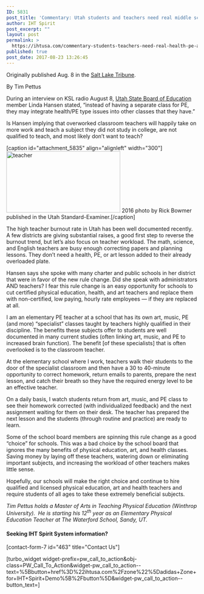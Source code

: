 ```yaml
---
ID: 5831
post_title: 'Commentary: Utah students and teachers need real middle school health, PE and art'
author: IHT Spirit
post_excerpt: ""
layout: post
permalink: >
  https://ihtusa.com/commentary-students-teachers-need-real-health-pe-art/
published: true
post_date: 2017-08-23 13:26:45
---
```

Originally published Aug. 8 in the <a href="http://www.sltrib.com/opinion/commentary/2017/08/20/commentary-utah-students-and-teachers-need-real-middle-school-health-pe-and-art/" target="_blank" rel="noopener">Salt Lake Tribune</a>.
<div class="author-name georgia">By Tim Pettus</div>
<div>
<div class="row paragraph-row">
<div class="col-md-8 col-md-offset-2 col-sm-12 col-xs-12 col-print-12">
<p class="element element-paragraph text-align-override-left">During an interview on KSL radio August 8, <a href="https://www.schools.utah.gov/" target="_blank" rel="noopener">Utah State Board of Education</a> member Linda Hansen stated, “instead of having a separate class for PE, they may integrate health/PE type issues into other classes that they have.”</p>

</div>
</div>
<div class="row paragraph-row">
<div class="col-md-8 col-md-offset-2 col-sm-12 col-xs-12 col-print-12">
<p class="element element-paragraph text-align-override-left">Is Hansen implying that overworked classroom teachers will happily take on more work and teach a subject they did not study in college, are not qualified to teach, and most likely don’t want to teach?</p>

</div>
</div>
<div class="row paragraph-row">
<div class="col-md-8 col-md-offset-2 col-sm-12 col-xs-12 col-print-12">
<p class="element element-paragraph text-align-override-left"><!--more--></p>


[caption id="attachment_5835" align="alignleft" width="300"]<a href="https://ihtusa.com/wp-content/uploads/2017/08/Utah-boe-Hansen-feature.jpg"><img class="wp-image-5835 size-medium" src="https://ihtusa.com/wp-content/uploads/2017/08/Utah-boe-Hansen-feature-300x161.jpg" alt="teacher" width="300" height="161" /></a> 2016 photo by Rick Bowmer published in the Utah Standard-Examiner.[/caption]
<p class="element element-paragraph text-align-override-left">The high teacher burnout rate in Utah has been well documented recently. A few districts are giving substantial raises, a good first step to reverse the burnout trend, but let’s also focus on teacher workload. The math, science, and English teachers are busy enough correcting papers and planning lessons. They don’t need a health, PE, or art lesson added to their already overloaded plate.</p>

</div>
</div>
<div id="sltrib-ad-181525" class="sltrib-ad " data-google-query-id="CJfSu_a66NUCFQ65Twod4p0NIg">
<div id="google_ads_iframe_/89799359/new_sltrib.com/Opinion_Section_1__container__">Hansen says she spoke with many charter and public schools in her district that were in favor of the new rule change. Did she speak with administrators AND teachers? I fear this rule change is an easy opportunity for schools to cut certified physical education, health, and art teachers and replace them with non-certified, low paying, hourly rate employees — if they are replaced at all.</div>
</div>
<div class="row paragraph-row">
<div class="col-md-8 col-md-offset-2 col-sm-12 col-xs-12 col-print-12">
<p class="element element-paragraph text-align-override-left">I am an elementary PE teacher at a school that has its own art, music, PE (and more) “specialist” classes taught by teachers highly qualified in their discipline. The benefits these subjects offer to students are well documented in many current studies (often linking art, music, and PE to increased brain function). The benefit [of these specialists] that is often overlooked is to the classroom teacher.</p>

</div>
</div>
<div class="row paragraph-row">
<div class="col-md-8 col-md-offset-2 col-sm-12 col-xs-12 col-print-12">
<p class="element element-paragraph text-align-override-left">At the elementary school where I work, teachers walk their students to the door of the specialist classroom and then have a 30 to 40-minute opportunity to correct homework, return emails to parents, prepare the next lesson, and catch their breath so they have the required energy level to be an effective teacher.</p>

</div>
</div>
<div class="row paragraph-row">
<div class="col-md-8 col-md-offset-2 col-sm-12 col-xs-12 col-print-12">
<p class="element element-paragraph text-align-override-left">On a daily basis, I watch students return from art, music, and PE class to see their homework corrected (with individualized feedback) and the next assignment waiting for them on their desk. The teacher has prepared the next lesson and the students (through routine and practice) are ready to learn.</p>

</div>
</div>
<div class="row paragraph-row">
<div class="col-md-8 col-md-offset-2 col-sm-12 col-xs-12 col-print-12">
<p class="element element-paragraph text-align-override-left">Some of the school board members are spinning this rule change as a good “choice” for schools. This was a bad choice by the school board that ignores the many benefits of physical education, art, and health classes. Saving money by laying off these teachers, watering down or eliminating important subjects, and increasing the workload of other teachers makes little sense.</p>

</div>
</div>
<div id="sltrib-ad-4173014" class="sltrib-ad " data-google-query-id="CPKfxoO76NUCFVIxaQodB5UJfw">
<div id="google_ads_iframe_/89799359/new_sltrib.com/Opinion_Section_2__container__">Hopefully, our schools will make the right choice and continue to hire qualified and licensed physical education, art and health teachers and require students of all ages to take these extremely beneficial subjects.</div>
</div>
<div class="row paragraph-row">
<div class="col-md-8 col-md-offset-2 col-sm-12 col-xs-12 col-print-12">
<p class="element element-paragraph text-align-override-left"><em>Tim Pettus holds a Master of Arts in Teaching Physical Education (Winthrop University).  He is starting his 12<sup>th</sup> year as an Elementary Physical Education Teacher at The Waterford School, Sandy, UT.</em></p>

</div>
</div>
</div>
<h4>Seeking IHT Spirit System information?</h4>
[contact-form-7 id="463" title="Contact Us"]

[turbo_widget widget-prefix=pw_call_to_action&obj-class=PW_Call_To_Action&widget-pw_call_to_action--text=%5Bbutton+href%3D%22ihtusa.com%2Fzone%22%5Dadidas+Zone+for+IHT+Spirit+Demo%5B%2Fbutton%5D&widget-pw_call_to_action--button_text=]